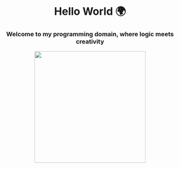 <h1 align="center">Hello World 🌍</h1>

<h3 align="center"> Welcome to my programming domain, where logic meets creativity </h3>

<div align="center">
  <img width="300px" align="center" src="https://github-readme-stats.vercel.app/api/top-langs/?username=effiecancode&langs_count=8&layout=compact&theme=tokyonight&hide=html,css,ejs,php,C,vue,hack,Assembly,puppet,ruby,jupyter%20notebook,shell,c%2B%2B"/>
</div>


